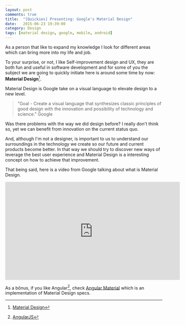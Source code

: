 ```yaml
---
layout: post
comments: true
title:  "[Quickies] Presenting: Google's Material Design"
date:   2015-06-23 19:39:00
category: Design
tags: [material design, google, mobile, android]
---
```

As a person that like to expand my knowledge I look for different areas which can bring more into my life and job.

To your surprise, or not, I like Self-improvement design and UX, they are both fun and useful in software development and for some of you the subject we are going to quickly initiate here is around some time by now: **Material Design**[^1].

Material Design is Google take on a visual language to elevate design to a new level.

> "Goal - Create a visual language that synthesizes classic principles of good design with the innovation and possibility of technology and science." Google


Was there problems with the way we did design before? I really don't think so, yet we can benefit from innovation on the current status quo.

And, although I'm not a designer, is important to us to understand our surroundings in the technology we create so our future and current products become better. In that way we should try to discover new ways of leverage the best user experience and Material Design is a interesting concept on how to achieve that improvement.

That being said, here is a video from Google talking about what is Material Design.

<div style="text-align:center">
<iframe width="560" height="315" src="https://www.youtube.com/embed/rrT6v5sOwJg" frameborder="0" allowfullscreen></iframe>
</div>

As a bônus, if you like Angular[^2], check [Angular Material](https://material.angularjs.org/latest/#/) which is an implementation of Material Design specs.


[^1]: [Material Design](https://www.google.com/design/spec/material-design/introduction.html#)
[^2]: [AngularJS](https://angularjs.org/)
